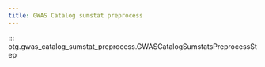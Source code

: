 ```yaml
---
title: GWAS Catalog sumstat preprocess
---
```


::: otg.gwas_catalog_sumstat_preprocess.GWASCatalogSumstatsPreprocessStep

